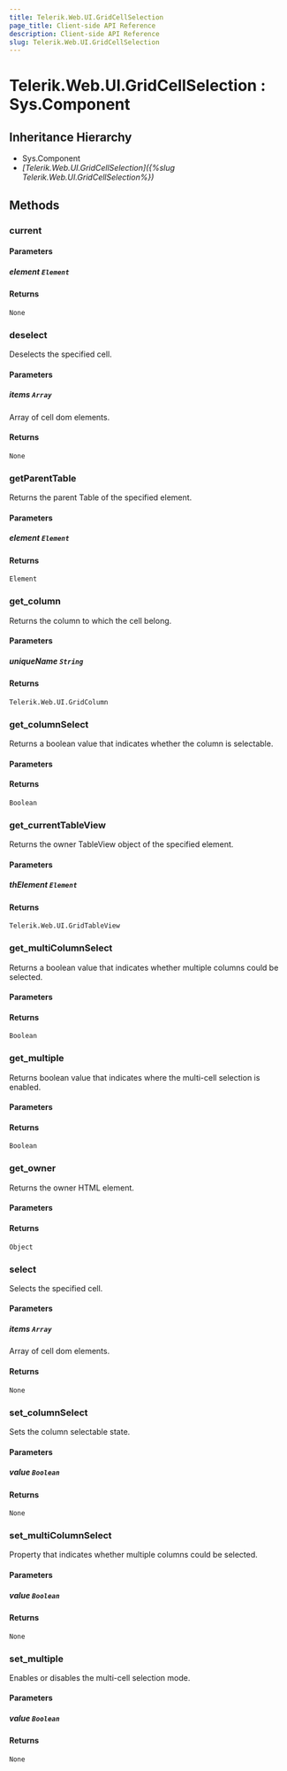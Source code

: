 ```yaml
---
title: Telerik.Web.UI.GridCellSelection
page_title: Client-side API Reference
description: Client-side API Reference
slug: Telerik.Web.UI.GridCellSelection
---
```


# Telerik.Web.UI.GridCellSelection : Sys.Component 

## Inheritance Hierarchy

* Sys.Component
* *[Telerik.Web.UI.GridCellSelection]({%slug Telerik.Web.UI.GridCellSelection%})*

## Methods

###  current

#### Parameters

##### element `Element`

#### Returns

`None` 

###  deselect

Deselects the specified cell.

#### Parameters

##### items `Array`

Array of cell dom elements.

#### Returns

`None` 

###  getParentTable

Returns the parent Table of the specified element.

#### Parameters

##### element `Element`

#### Returns

`Element` 

###  get_column

Returns the column to which the cell belong.

#### Parameters

##### uniqueName `String`

#### Returns

`Telerik.Web.UI.GridColumn` 

###  get_columnSelect

Returns a boolean value that indicates whether the column is selectable.

#### Parameters

#### Returns

`Boolean` 

###  get_currentTableView

Returns the owner TableView object of the specified element.

#### Parameters

##### thElement `Element`

#### Returns

`Telerik.Web.UI.GridTableView` 

###  get_multiColumnSelect

Returns a boolean value that indicates whether multiple columns could be selected.

#### Parameters

#### Returns

`Boolean` 

###  get_multiple

Returns boolean value that indicates where the multi-cell selection is enabled.

#### Parameters

#### Returns

`Boolean` 

###  get_owner

Returns the owner HTML element.

#### Parameters

#### Returns

`Object` 

###  select

Selects the specified cell.

#### Parameters

##### items `Array`

Array of cell dom elements.

#### Returns

`None` 

###  set_columnSelect

Sets the column selectable state.

#### Parameters

##### value `Boolean`

#### Returns

`None` 

###  set_multiColumnSelect

Property that indicates whether multiple columns could be selected.

#### Parameters

##### value `Boolean`

#### Returns

`None` 

###  set_multiple

Enables or disables the multi-cell selection mode.

#### Parameters

##### value `Boolean`

#### Returns

`None` 


